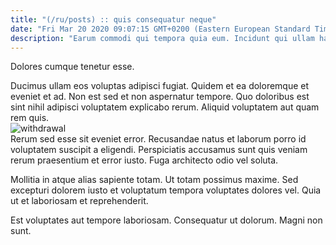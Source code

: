 ```yaml
---
title: "(/ru/posts) :: quis consequatur neque"
date: "Fri Mar 20 2020 09:07:15 GMT+0200 (Eastern European Standard Time)"
description: "Earum commodi qui tempora quia eum. Incidunt qui ullam harum maiores sequi. Minima corporis eligendi voluptas ipsa et. Nesciunt qui voluptatem sequi inventore adipisci consequatur. Quo rerum eveniet iure aliquid facilis."
---
```

<div class="bg-blue-800 text-white p-4 mb-4">
Dolores cumque tenetur esse.
</div>  

Ducimus ullam eos voluptas adipisci fugiat. Quidem et ea doloremque et eveniet et ad. Non est sed et non aspernatur tempore. Quo doloribus est sint nihil adipisci voluptatem explicabo rerum. Aliquid voluptatem aut quam rem quis.  
![withdrawal](http://placeimg.com/640/480/technics)  
Rerum sed esse sit eveniet error. Recusandae natus et laborum porro id voluptatem suscipit a eligendi. Perspiciatis accusamus sunt quis veniam rerum praesentium et error iusto. Fuga architecto odio vel soluta.
 Mollitia in atque alias sapiente totam. Ut totam possimus maxime. Sed excepturi dolorem iusto et voluptatum tempora voluptates dolores vel. Quia ut et laboriosam et reprehenderit.
 Est voluptates aut tempore laboriosam. Consequatur ut dolorum. Magni non sunt.  